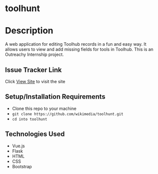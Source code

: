 # toolhunt
# Description
A web application for editing Toolhub records in a fun and easy way.
It allows users to view and add missing fields for tools in Toolhub.
This is an Outreachy Internship project.

## Issue Tracker Link 
 Click [View Site](https://phabricator.wikimedia.org/project/board/6283/)  to visit the site




## Setup/Installation Requirements
* Clone this repo to your machine
* `git clone https://github.com/wikimedia/toolhunt.git` 
* `cd into toolhunt`


## Technologies Used
* Vue.js
* Flask
* HTML
* CSS
* Bootstrap


